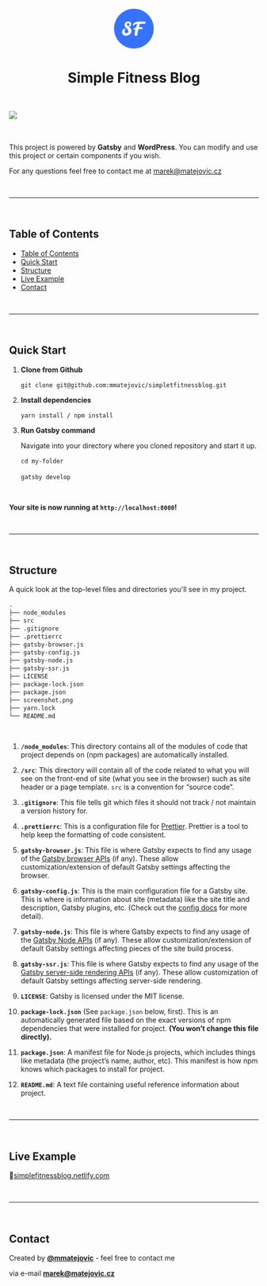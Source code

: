 <p align="center">
    <a href="https://simplefitnessblog.netlify.com">
        <img alt="Gatsby" src="src/images/logo.png" width="80" />
    </a>
</p>

<h1 align="center">
    Simple Fitness Blog
</h1>

<br>

![](screenshot.png)


<br>

This project is powered by **Gatsby** and **WordPress**. You can modify and use this project or certain components if you wish.

For any questions feel free to contact me at marek@matejovic.cz

<br />

---

<br>

## Table of Contents

- [Table of Contents](#table-of-contents)
- [Quick Start](#quick-start)
- [Structure](#structure)
- [Live Example](#live-example)
- [Contact](#contact)


<br>

---

<br>

## Quick Start

1. **Clone from Github**
    ```
    git clone git@github.com:mmatejovic/simpletfitnessblog.git
    ```
2. **Install dependencies**
   ```
   yarn install / npm install
   ```
3. **Run Gatsby command**
   
   Navigate into your directory where you cloned repository and start it up.
    ```
    cd my-folder

    gatsby develop
    ```

<br>

**Your site is now running at `http://localhost:8000`!**


<br>

---

<br>


## Structure ##

A quick look at the top-level files and directories you'll see in my project.

    .
    ├── node_modules
    ├── src
    ├── .gitignore
    ├── .prettierrc
    ├── gatsby-browser.js
    ├── gatsby-config.js
    ├── gatsby-node.js
    ├── gatsby-ssr.js
    ├── LICENSE
    ├── package-lock.json
    ├── package.json
    ├── screenshot.png
    ├── yarn.lock
    └── README.md

<br>

1.  **`/node_modules`**: This directory contains all of the modules of code that project depends on (npm packages) are automatically installed.

2.  **`/src`**: This directory will contain all of the code related to what you will see on the front-end of site (what you see in the browser) such as site header or a page template. `src` is a convention for “source code”.

3.  **`.gitignore`**: This file tells git which files it should not track / not maintain a version history for.

4.  **`.prettierrc`**: This is a configuration file for [Prettier](https://prettier.io/). Prettier is a tool to help keep the formatting of code consistent.

5.  **`gatsby-browser.js`**: This file is where Gatsby expects to find any usage of the [Gatsby browser APIs](https://www.gatsbyjs.org/docs/browser-apis/) (if any). These allow customization/extension of default Gatsby settings affecting the browser.

6.  **`gatsby-config.js`**: This is the main configuration file for a Gatsby site. This is where is information about site (metadata) like the site title and description, Gatsby plugins, etc. (Check out the [config docs](https://www.gatsbyjs.org/docs/gatsby-config/) for more detail).

7.  **`gatsby-node.js`**: This file is where Gatsby expects to find any usage of the [Gatsby Node APIs](https://www.gatsbyjs.org/docs/node-apis/) (if any). These allow customization/extension of default Gatsby settings affecting pieces of the site build process.

8.  **`gatsby-ssr.js`**: This file is where Gatsby expects to find any usage of the [Gatsby server-side rendering APIs](https://www.gatsbyjs.org/docs/ssr-apis/) (if any). These allow customization of default Gatsby settings affecting server-side rendering.

9.  **`LICENSE`**: Gatsby is licensed under the MIT license.

10. **`package-lock.json`** (See `package.json` below, first). This is an automatically generated file based on the exact versions of npm dependencies that were installed for project. **(You won’t change this file directly).**

11. **`package.json`**: A manifest file for Node.js projects, which includes things like metadata (the project’s name, author, etc). This manifest is how npm knows which packages to install for project.

12. **`README.md`**: A text file containing useful reference information about project.

<br>

---

<br>

##  Live Example 
🔗[simplefitnessblog.netlify.com](simplefitnessblog.netlify.com)


<br>

---

<br>

## Contact

Created by **[@mmatejovic](twitter.com/mmatejovic)** - feel free to contact me

via e-mail **[marek@matejovic.cz](marek@matejovic.cz)**